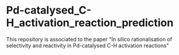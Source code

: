 # Pd-catalysed_C-H_activation_reaction_prediction
 This repository is associated to the paper "In silico rationalisation of selectivity and reactivity in Pd-catalysed C-H activation reactions"
